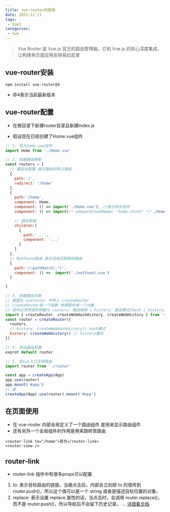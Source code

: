 ```yaml
---
title: vue-router的使用
date: 2021-12-11
tags:
 - Vue3
categories: 
 - Vue
---
```


> Vue Router 是 Vue.js 官方的路由管理器。它和 Vue.js 的核心深度集成，让构建单页面应用变得易如反掌

## vue-router安装

```
npm install vue-router@4 
```

- @4表示当前最新版本

## vue-router配置

- 在根目录下新建router目录且新建index.js

- 假设现在已经创建了Home.vue组件

```js
// 1. 导入home.vue组件
import Home from './Home.vue'

// 2. 创建路由映射
const routers = [
  // 重定向配置 表示路由的默认路径
  {
    path:'/',
    redirect: '/home'
  },
  {
    path:'/home',
    component: Home, 
    component: () => import('./Home.vue'), //表示异步组件
    component: () => import(/* webpackChunkName: "home-chunk" */'./Home.vue') //表示异步组件且进行一个分包

    // 路由嵌套
    children:[
      {
        path:'...',
        component: '...'
      }
    ]
  },
  // NotFound路由 表示没有匹配到的路由
  {
    path:'/:pathMatch(.*)',
    component: () =>  import('./notFount.vue')
  }

]

// 3. 创建路由对象
// 需要在 vuerouter 中导入 createRouter 
// createRouter是一个函数 他需要传递一个对象
// 其中必须传递的参数为 routers: 路由映射 | history: 路由模式(hash | history)
import { createRouter, createWebHashHistory, createWebHistory } from 'vue-router'
const router = createRouter({
  routers,
  // history: createWebHashHistory() hash模式
  history: createWebHistory() // history模式
})

// 4. 导出路由配置
exprot default router

// 5. 在vue入口注册路由
import router from './router'

const app = createApp(App)
app.use(router)
app.mount('#app')
// 或
createApp(App).use(router).mount('#app')
```

## 在页面使用

- 在 vue-router 内部全局定义了一个路由组件 是用来显示路由组件 <router-view />
- 还有另外一个全局组件的作用是用来跳转至路由 <router-link /> 


```vue
<router-link to="/home">首页</router-link>
<router-view />
```

## router-link
- router-link 组件中有很多props可以配置
1. to: 表示目标路由的链接。当被点击后，内部会立刻把 to 的值传到 router.push()，所以这个值可以是一个 string 或者是描述目标位置的对象。
2. replace: 表示设置 replace 属性的话，当点击时，会调用 router.replace()，而不是 router.push()，所以导航后不会留下历史记录。
... [详细看文档](https://next.router.vuejs.org/zh/api/)
